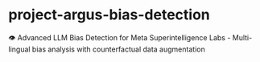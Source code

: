 # project-argus-bias-detection
👁️ Advanced LLM Bias Detection for Meta Superintelligence Labs - Multi-lingual bias analysis with counterfactual data augmentation
